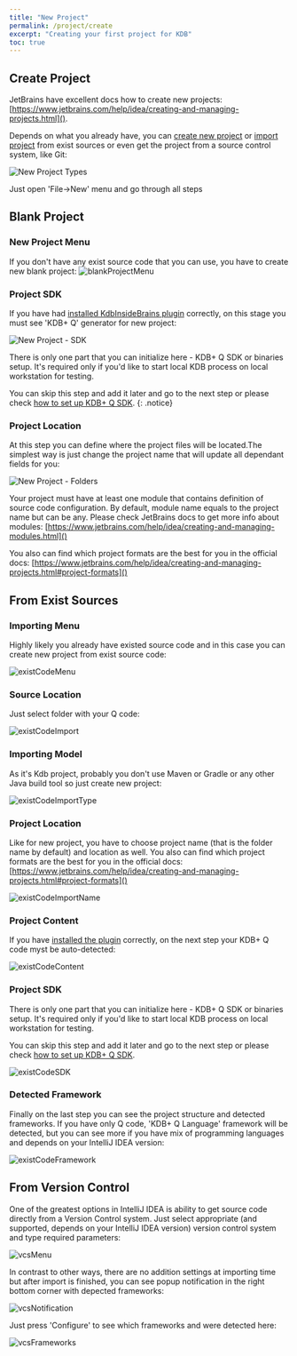 ```yaml
---
title: "New Project"
permalink: /project/create
excerpt: "Creating your first project for KDB"
toc: true
---
```


## Create Project

JetBrains have excellent docs how to create new
projects: [https://www.jetbrains.com/help/idea/creating-and-managing-projects.html]().

Depends on what you already have, you
can [create new project](https://www.jetbrains.com/help/idea/new-project-wizard.html) or
[import project](https://www.jetbrains.com/help/idea/new-project-wizard.html) from exist sources or even get the project
from a source control system, like Git:

![New Project Types](newProjectTypes.png)

Just open 'File->New' menu and go through all steps

## Blank Project

### New Project Menu

If you don't have any exist source code that you can use, you have to create new blank project:
![blankProjectMenu](blankProjectMenu.png)

### Project SDK

If you have had [installed KdbInsideBrains plugin](/project/start#plugin-installation) correctly, on this stage
you must see 'KDB+ Q' generator for new project:

![New Project - SDK](newProjectStep1.png)

There is only one part that you can initialize here - KDB+ Q SDK or binaries setup. It's required only if you'd like to
start local KDB process on local workstation for testing.

You can skip this step and add it later and go to the next step or please
check [how to set up KDB+ Q SDK](/project/sdk).
{: .notice}

### Project Location

At this step you can define where the project files will be located.The simplest way is just change the project name
that will update all dependant fields for you:

![New Project - Folders](newProjectStep2.png)

Your project must have at least one module that contains definition of source code configuration. By default, module
name equals to the project name but can be any. Please check JetBrains docs to get more info about
modules: [https://www.jetbrains.com/help/idea/creating-and-managing-modules.html]()

You also can find which project formats are the best for you in the official
docs: [https://www.jetbrains.com/help/idea/creating-and-managing-projects.html#project-formats]()

## From Exist Sources

### Importing Menu

Highly likely you already have existed source code and in this case you can create new project from exist source code:

![existCodeMenu](existCodeMenu.png)

### Source Location

Just select folder with your Q code:

![existCodeImport](existCodeImport.png)

### Importing Model

As it's Kdb project, probably you don't use Maven or Gradle or any other Java build tool so just create new project:

![existCodeImportType](existCodeImportType.png)

### Project Location

Like for new project, you have to choose project name (that is the folder name by default) and location as well. You
also can find which project formats are the best for you in the official
docs: [https://www.jetbrains.com/help/idea/creating-and-managing-projects.html#project-formats]()

![existCodeImportName](existCodeImportName.png)

### Project Content

If you have [installed the plugin](/project/start#plugin-installation) correctly, on the next step your KDB+ Q
code myst be auto-detected:

![existCodeContent](existCodeContent.png)

### Project SDK

There is only one part that you can initialize here - KDB+ Q SDK or binaries setup. It's required only if you'd like to
start local KDB process on local workstation for testing.

You can skip this step and add it later and go to the next step or please
check [how to set up KDB+ Q SDK](/project/sdk).

![existCodeSDK](existCodeSDK.png)

### Detected Framework

Finally on the last step you can see the project structure and detected frameworks. If you have only Q code, 'KDB+ Q
Language' framework will be detected, but you can see more if you have mix of programming languages and depends on your
IntelliJ IDEA version:

![existCodeFramework](existCodeFramework.png)

## From Version Control

One of the greatest options in IntelliJ IDEA is ability to get source code directly from a Version Control system.
Just select appropriate (and supported, depends on your IntelliJ IDEA version) version control system and type required
parameters:

![vcsMenu](vcsMenu.png)

In contrast to other ways, there are no addition settings at importing time but after import is finished, you can see
popup notification in the right bottom corner with depected frameworks:

![vcsNotification](vcsNotification.png)

Just press 'Configure' to see which frameworks and were detected here:

![vcsFrameworks](vcsFrameworks.png)